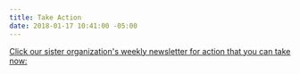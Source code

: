 ```yaml
---
title: Take Action
date: 2018-01-17 10:41:00 -05:00
---
```


[Click our sister organization's weekly newsletter for action that you can take now:](https://docs.google.com/document/d/1c9noDp4crDN3kzDnXp6owDDsxNlR2XBBRXVmY0e4UxQ/edit?ts=5a5e9634)